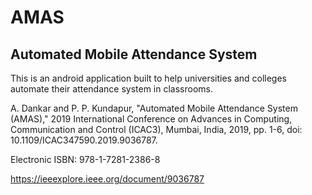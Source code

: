 # AMAS
## Automated Mobile Attendance System

This is an android application built to help universities and colleges automate their attendance system in classrooms.

A. Dankar and P. P. Kundapur, "Automated Mobile Attendance System (AMAS)," 2019 International Conference on Advances in Computing, Communication and Control (ICAC3), Mumbai, India, 2019, pp. 1-6, doi: 10.1109/ICAC347590.2019.9036787.

Electronic ISBN: 978-1-7281-2386-8 

https://ieeexplore.ieee.org/document/9036787
